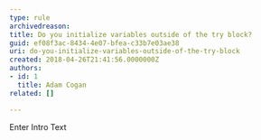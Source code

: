 ```yaml
---
type: rule
archivedreason: 
title: Do you initialize variables outside of the try block?
guid: ef08f3ac-8434-4e07-bfea-c33b7e03ae38
uri: do-you-initialize-variables-outside-of-the-try-block
created: 2018-04-26T21:41:56.0000000Z
authors:
- id: 1
  title: Adam Cogan
related: []

---
```



Enter Intro Text
<br><excerpt class='endintro'></excerpt><br>



